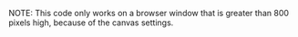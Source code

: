 NOTE: This code only works on a browser window that is greater than 800 pixels high, because of the canvas settings.